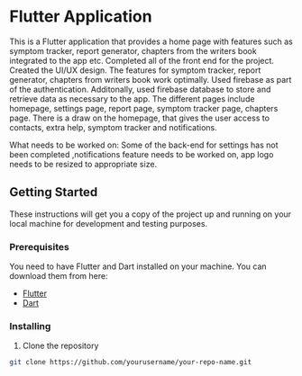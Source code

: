 # Flutter Application

This is a Flutter application that provides a home page with features such as symptom tracker, report generator, chapters from the writers book integrated to the app etc. Completed all of the front end for the project. Created the UI/UX design. The features for symptom tracker, report generator, chapters from writers book work optimally. Used firebase as part of the authentication. Additonally, used firebase database to store and retrieve data as necessary to the app. The different pages include homepage, settings page, report page, symptom tracker page, chapters page. There is a draw on the homepage, that gives the user access to contacts, extra help, symptom tracker and notifications. 


What needs to be worked on: Some of the back-end for settings has not been completed ,notifications feature needs to be worked on, app logo needs to be resized to appropriate size.

## Getting Started

These instructions will get you a copy of the project up and running on your local machine for development and testing purposes.

### Prerequisites

You need to have Flutter and Dart installed on your machine. You can download them from here:

- [Flutter](https://flutter.dev/docs/get-started/install)
- [Dart](https://dart.dev/get-dart)

### Installing

1. Clone the repository
```bash
git clone https://github.com/yourusername/your-repo-name.git


